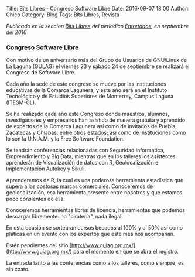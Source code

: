 Title: Bits Libres - Congreso Software Libre
Date: 2016-09-07 18:00
Author: Chico
Category: Blog
Tags: Bits Libres, Revista

_Publicado en la sección [Bits Libres](http://www.gulag.org.mx/revista/2016-05-10-Bits-Libres.html) del periódico [Entretodos](http://periodicoentretodos.com/), en septiembre del 2016_

<!-- break -->

### Congreso Software Libre

Con motivo de un aniversario más del Grupo de Usuarios de GNU/Linux de La Laguna (GULAG) el viernes 23 y sábado 24 de septiembre se realizará el Congreso de Software Libre.

Cada año la sede de este congreso se mueve por las instituciones educativas de la Comarca Lagunera, y este año será en el Instituto Tecnológico y de Estudios Superiores de Monterrey, Campus Laguna (ITESM-CL).

Se ha realizado cada año este Congreso donde maestros, alumnos, investigadores y empresarios han asistido de manera gratuita y aprendido de expertos de la Comarca Lagunera así como de invitados de Puebla, Zacatecas y Chiapas, entre otros estados; así como de instituciones como lo son la U.N.A.M. y la Free Software Foundation.

Se tendrán conferencias relacionadas con Seguridad Informática, Emprendimiento y Big Data; mientras que en los talleres los asistentes aprenderán de Visualización de datos con R, Geolocalización e Implementación Autokey y Sikuli.

Aprenderemos de R, la cual es una poderosa herramienta estadística que supera a las costosas marcas comerciales. Conoceremos de geolocalización, esa herramienta presente entre nosotros y que estamos poco consientes de ella.

Conoceremos herramientas libres de licencia, herramientas que podemos descargar libremente: no "piratería", nada ilegal.

En esta ocasión se sortearan cursos becados al 100% y al 50% así como pláticas en un evento con los expertos que este mes nos acompañan.

Estén pendientes del sitio [http://www.gulag.org.mx/](http://www.gulag.org.mx/) para el momento en que se abra el registro.

La entrada tanto a las conferencias como a los talleres, como siempre, es sin costo.
